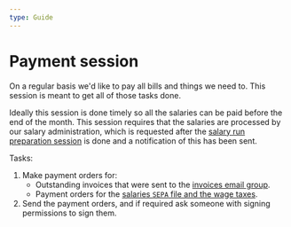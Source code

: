 ```yaml
---
type: Guide
---
```


# Payment session

On a regular basis we'd like to pay all bills and things we need to. This session is meant to get all of those tasks done.

Ideally this session is done timely so all the salaries can be paid before the end of the month. This session requires that the salaries are processed by our salary administration, which is requested after the [salary run preparation session](salary-session.md) is done and a notification of this has been sent.

Tasks:

1. Make payment orders for:
   * Outstanding invoices that were sent to the [invoices email group](https://groups.google.com/a/publiccode.net/g/invoices).
   * Payment orders for the [salaries `SEPA` file and the wage taxes](salary-administration.md).
2. Send the payment orders, and if required ask someone with signing permissions to sign them.
